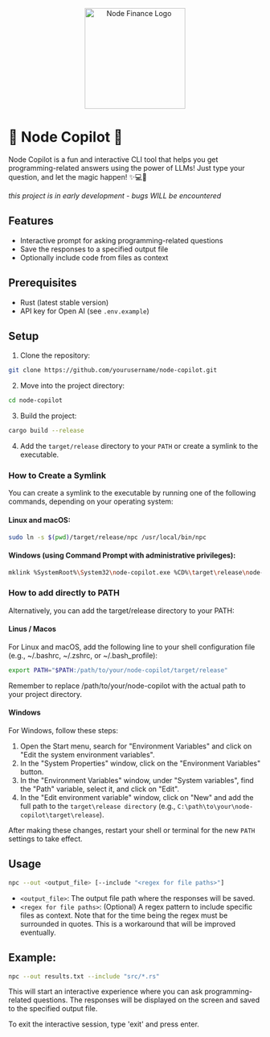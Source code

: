 <p align="center">
  <a href="http://nodefinance.org" target="_blank"><img src="https://storage.googleapis.com/node_protocol_images/nodefinance.png" width="200" alt="Node Finance Logo" /></a>
</p>

# 🚀 Node Copilot 🤖

Node Copilot is a fun and interactive CLI tool that helps you get programming-related answers using the power of LLMs! Just type your question, and let the magic happen! ✨💻🧠

_this project is in early development - bugs WILL be encountered_

## Features

- Interactive prompt for asking programming-related questions
- Save the responses to a specified output file
- Optionally include code from files as context

## Prerequisites

- Rust (latest stable version)
- API key for Open AI (see `.env.example`)

## Setup

1. Clone the repository:

```sh
git clone https://github.com/yourusername/node-copilot.git
```

2. Move into the project directory:

```sh
cd node-copilot
```

3. Build the project:

```sh
cargo build --release
```

4. Add the `target/release` directory to your `PATH` or create a symlink to the executable.

### How to Create a Symlink

You can create a symlink to the executable by running one of the following commands, depending on your operating system:

#### Linux and macOS:

```sh
sudo ln -s $(pwd)/target/release/npc /usr/local/bin/npc
```

#### Windows (using Command Prompt with administrative privileges):

```sh
mklink %SystemRoot%\System32\node-copilot.exe %CD%\target\release\node-copilot.exe
```

### How to add directly to PATH

Alternatively, you can add the target/release directory to your PATH:

#### Linus / Macos

For Linux and macOS, add the following line to your shell configuration file (e.g., ~/.bashrc, ~/.zshrc, or ~/.bash_profile):

```sh
export PATH="$PATH:/path/to/your/node-copilot/target/release"
```

Remember to replace /path/to/your/node-copilot with the actual path to your project directory.

#### Windows

For Windows, follow these steps:

1. Open the Start menu, search for "Environment Variables" and click on "Edit the system environment variables".
2. In the "System Properties" window, click on the "Environment Variables" button.
3. In the "Environment Variables" window, under "System variables", find the "Path" variable, select it, and click on "Edit".
4. In the "Edit environment variable" window, click on "New" and add the full path to the `target\release directory` (e.g., `C:\path\to\your\node-copilot\target\release`).

After making these changes, restart your shell or terminal for the new `PATH` settings to take effect.

## Usage

```sh
npc --out <output_file> [--include "<regex for file paths>"]
```

- `<output_file>`: The output file path where the responses will be saved.
- `<regex for file paths>`: (Optional) A regex pattern to include specific files as context. Note that for the time being the regex must be surrounded in quotes. This is a workaround that will be improved eventually.

## Example:

```sh
npc --out results.txt --include "src/*.rs"
```

This will start an interactive experience where you can ask programming-related questions. The responses will be displayed on the screen and saved to the specified output file.

To exit the interactive session, type 'exit' and press enter.
